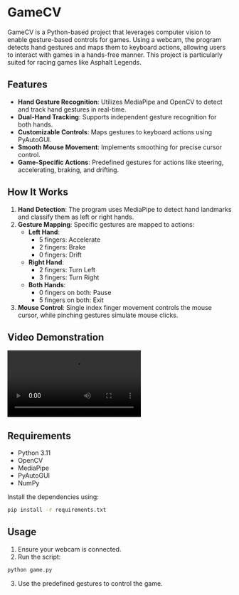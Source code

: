 # GameCV

GameCV is a Python-based project that leverages computer vision to enable gesture-based controls for games. Using a webcam, the program detects hand gestures and maps them to keyboard actions, allowing users to interact with games in a hands-free manner. This project is particularly suited for racing games like Asphalt Legends.

## Features

- **Hand Gesture Recognition**: Utilizes MediaPipe and OpenCV to detect and track hand gestures in real-time.
- **Dual-Hand Tracking**: Supports independent gesture recognition for both hands.
- **Customizable Controls**: Maps gestures to keyboard actions using PyAutoGUI.
- **Smooth Mouse Movement**: Implements smoothing for precise cursor control.
- **Game-Specific Actions**: Predefined gestures for actions like steering, accelerating, braking, and drifting.

## How It Works

1. **Hand Detection**: The program uses MediaPipe to detect hand landmarks and classify them as left or right hands.
2. **Gesture Mapping**: Specific gestures are mapped to actions:
   - **Left Hand**:
     - 5 fingers: Accelerate
     - 2 fingers: Brake
     - 0 fingers: Drift
   - **Right Hand**:
     - 2 fingers: Turn Left
     - 3 fingers: Turn Right
   - **Both Hands**:
     - 0 fingers on both: Pause
     - 5 fingers on both: Exit
3. **Mouse Control**: Single index finger movement controls the mouse cursor, while pinching gestures simulate mouse clicks.

## Video Demonstration

![Demo Video](demo-small.mp4)

## Requirements

- Python 3.11
- OpenCV
- MediaPipe
- PyAutoGUI
- NumPy

Install the dependencies using:
```bash
pip install -r requirements.txt
```

## Usage

1. Ensure your webcam is connected.
2. Run the script:
```bash
python game.py
```
3. Use the predefined gestures to control the game.
